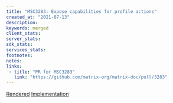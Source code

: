 ```yaml
---
title: "MSC3283: Expose capabilities for profile actions"
created_at: "2021-07-13"
description:
keywords: merged
client_stats:
server_stats:
sdk_stats:
services_stats:
footnotes:
notes:
links:
 - title: "PR for MSC3283"
   link: "https://github.com/matrix-org/matrix-doc/pull/3283"
---
```

[Rendered](https://github.com/matrix-org/matrix-doc/blob/JonasKress/msc3282/proposals/3283-enable_set_displayname-capabilities.md)
[Implementation](https://github.com/matrix-org/synapse/pull/10452)
